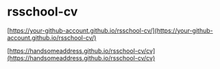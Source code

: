 # rsschool-cv

[https://your-github-account.github.io/rsschool-cv/](https://your-github-account.github.io/rsschool-cv/)

[https://handsomeaddress.github.io/rsschool-cv/cv](https://handsomeaddress.github.io/rsschool-cv/cv)